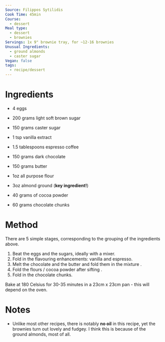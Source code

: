 ```yaml
---
Source: Filippos Sytilidis
Cook Time: 45min
Course:
  - dessert
Meal type:
  - dessert
  - brownies
Servings: 1x 9" brownie tray, for ~12-16 brownies
Unusual Ingredients:
  - ground almonds
  - caster sugar
Vegan: false
tags:
  - recipe/dessert
---
```

# Ingredients

- 4 eggs
- 200 grams light soft brown sugar
- 150 grams caster sugar

- 1 tsp vanilla extract
- 1.5 tablespoons espresso coffee

- 150 grams dark chocolate
- 150 grams butter

- 1oz all purpose flour
- 3oz almond ground (**key ingredient!**)
- 40 grams of cocoa powder

- 60 grams chocolate chunks

# Method

There are 5 simple stages, corresponding to the grouping of the ingredients above.

1. Beat the eggs and the sugars, ideally with a mixer.
2. Fold in the flavouring enhancements: vanilla and espresso.
3. Melt the chocolate and the butter and fold them in the mixture .
4. Fold the flours / cocoa powder after sifting .
5. Fold in the chocolate chunks.

Bake at 180 Celsius for 30-35 minutes in a 23cm x 23cm pan - this will depend on the oven.

# Notes

- Unlike most other recipes, there is notably **no oil** in this recipe, yet the brownies turn out lovely and fudgey. I think this is because of the ground almonds, most of all.